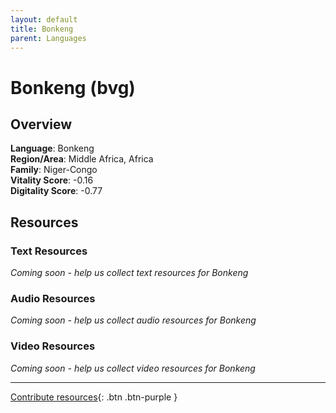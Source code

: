 ```yaml
---
layout: default
title: Bonkeng
parent: Languages
---
```


# Bonkeng (bvg)

## Overview

**Language**: Bonkeng  
**Region/Area**: Middle Africa, Africa  
**Family**: Niger-Congo  
**Vitality Score**: -0.16  
**Digitality Score**: -0.77  

## Resources

### Text Resources
*Coming soon - help us collect text resources for Bonkeng*

### Audio Resources
*Coming soon - help us collect audio resources for Bonkeng*

### Video Resources
*Coming soon - help us collect video resources for Bonkeng*

---

[Contribute resources](https://fairtrain.github.io/){: .btn .btn-purple }
